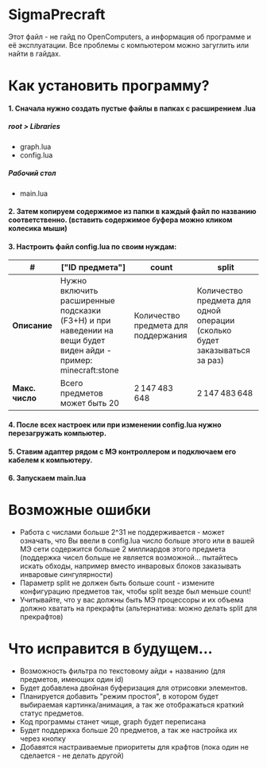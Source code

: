 # SigmaPrecraft
Этот файл - не гайд по OpenComputers, а информация об программе и её эксплуатации. Все проблемы с компьютером можно загуглить или найти в гайдах.

# Как установить программу?

#### 1. Сначала нужно создать пустые файлы в папках с расширением .lua
##### root > Libraries
- graph.lua
- config.lua

##### Рабочий стол
- main.lua

#### 2. Затем копируем  содержимое из папки в каждый файл по названию соответственно. (вставить содержимое буфера можно кликом колесика мыши)
#### 3. Настроить файл config.lua по своим нуждам:
|**#**|["ID предмета"]|count|split|
|-|-|--------|---|
|**Описание**|Нужно включить расширенные подсказки (F3+H) и при наведении на вещи будет виден айди - пример: minecraft:stone|Количество предмета для поддержания|Количество предмета для одной операции (сколько будет заказываться за раз)|
|**Макс. число**|Всего предметов может быть 20|2 147 483 648|2 147 483 648|
#### 4. После всех настроек или при изменении config.lua нужно перезагружать компьютер.
#### 5. Ставим адаптер рядом с МЭ контроллером и подключаем его кабелем к компьютеру.
#### 6. Запускаем main.lua

# Возможные ошибки
- Работа с числами больше 2^31 не поддерживается - может означать, что Вы ввели в config.lua число больше этого или в вашей МЭ сети содержится больше 2 миллиардов этого предмета (поддержка чисел больше не является возможной... пытайтесь искать обходы, например вместо инваровых блоков заказывать инваровые сингулярности)
- Параметр split не должен быть больше count - измените конфигурацию предметов так, чтобы split везде был меньше count!
- Учитывайте, что у вас должны быть МЭ процессоры и их объема должно хватать на прекрафты (альтернатива: можно делать split для прекрафтов)  

# Что исправится в будущем...
- Возможность фильтра по текстовому айди + названию (для предметов, имеющих один id)
- Будет добавлена двойная буферизация для отрисовки элементов.
- Планируется добавить "режим простоя", в котором будет выбираемая картинка/анимация, а так же отображаться краткий статус предметов.
- Код программы станет чище, graph будет переписана
- Будет поддержка больше 20 предметов, а так же настройка их через кнопку
- Добавятся настраиваемые приоритеты для крафтов (пока один не сделается - не делать другой)
